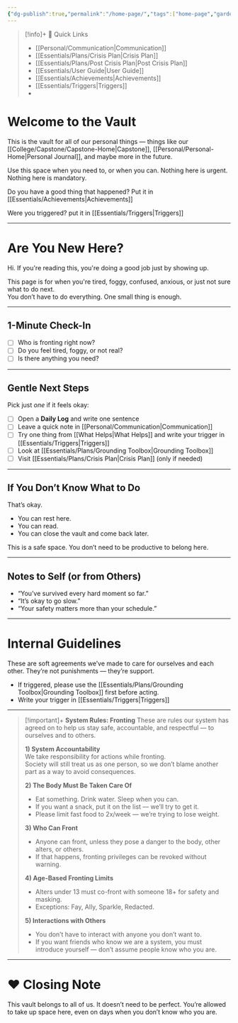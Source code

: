 ```yaml
---
{"dg-publish":true,"permalink":"/home-page/","tags":["home-page","gardenEntry"],"noteIcon":""}
---
```


> [!info]+ 🔗 Quick Links
> 
> - [[Personal/Communication\|Communication]]
> - [[Essentials/Plans/Crisis Plan\|Crisis Plan]]
> - [[Essentials/Plans/Post Crisis Plan\|Post Crisis Plan]]
> - [[Essentials/User Guide\|User Guide]]
> - [[Essentials/Achievements\|Achievements]]
> - [[Essentials/Triggers\|Triggers]]
> - 
> 

# Welcome to the Vault

This is the vault for all of our personal things — things like our [[College/Capstone/Capstone-Home\|Capstone]], [[Personal/Personal-Home\|Personal Journal]], and maybe more in the future.  

Use this space when you need to, or when you can. Nothing here is urgent. Nothing here is mandatory. 

Do you have a good thing that happened? Put it in [[Essentials/Achievements\|Achievements]]

Were you triggered? put it in [[Essentials/Triggers\|Triggers]]


---

# Are You New Here?

Hi. If you're reading this, you're doing a good job just by showing up.

This page is for when you're tired, foggy, confused, anxious, or just not sure what to do next.  
You don’t have to do everything. One small thing is enough.

---

## 1-Minute Check-In
- [ ] Who is fronting right now?
- [ ] Do you feel tired, foggy, or not real?
- [ ] Is there anything you need?

---

## Gentle Next Steps
Pick just *one* if it feels okay:
- [ ] Open a **Daily Log** and write one sentence
- [ ] Leave a quick note in [[Personal/Communication\|Communication]]
- [ ] Try one thing from [[What Helps\|What Helps]] and write your trigger in [[Essentials/Triggers\|Triggers]]
- [ ] Look at [[Essentials/Plans/Grounding Toolbox\|Grounding Toolbox]]
- [ ] Visit [[Essentials/Plans/Crisis Plan\|Crisis Plan]] (only if needed)

---

## If You Don’t Know What to Do

That’s okay.
- You can rest here.
- You can read.
- You can close the vault and come back later.

This is a safe space. You don’t need to be productive to belong here.

---

## Notes to Self (or from Others)
- “You’ve survived every hard moment so far.”
- “It’s okay to go slow.”
- “Your safety matters more than your schedule.”

---

# Internal Guidelines

These are soft agreements we’ve made to care for ourselves and each other. They’re not punishments — they’re support.

- If triggered, please use the [[Essentials/Plans/Grounding Toolbox\|Grounding Toolbox]] first before acting.
- Write your trigger in [[Essentials/Triggers\|Triggers]]

---

> [!important]+ **System Rules: Fronting**
> These are rules our system has agreed on to help us stay safe, accountable, and respectful — to ourselves and to others.
>
> **1) System Accountability**  
> We take responsibility for actions while fronting.  
> Society will still treat us as one person, so we don’t blame another part as a way to avoid consequences.
>
> **2) The Body Must Be Taken Care Of**  
> - Eat something. Drink water. Sleep when you can.  
> - If you want a snack, put it on the list — we’ll try to get it.  
> - Please limit fast food to 2x/week — we’re trying to lose weight.
>
> **3) Who Can Front**  
> - Anyone can front, unless they pose a danger to the body, other alters, or others.  
> - If that happens, fronting privileges can be revoked without warning.
>
> **4) Age-Based Fronting Limits**  
> - Alters under 13 must co-front with someone 18+ for safety and masking.  
> - Exceptions: Fay, Ally, Sparkle, Redacted.
>
> **5) Interactions with Others**  
> - You don’t have to interact with anyone you don’t want to.  
> - If you want friends who know we are a system, you must introduce yourself — don’t assume people know who you are.

---

# ❤️ Closing Note

This vault belongs to all of us. It doesn’t need to be perfect. You’re allowed to take up space here, even on days when you don’t know who you are.




